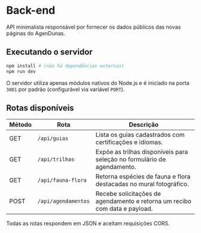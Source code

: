 # Back-end

API minimalista responsável por fornecer os dados públicos das novas páginas do AgenDunas.

## Executando o servidor

```bash
npm install # (não há dependências externas)
npm run dev
```

O servidor utiliza apenas módulos nativos do Node.js e é iniciado na porta `3001` por padrão (configurável via variável
`PORT`).

## Rotas disponíveis

| Método | Rota                | Descrição                                                                 |
| ------ | ------------------- | ------------------------------------------------------------------------- |
| GET    | `/api/guias`        | Lista os guias cadastrados com certificações e idiomas.                   |
| GET    | `/api/trilhas`      | Expõe as trilhas disponíveis para seleção no formulário de agendamento.   |
| GET    | `/api/fauna-flora`  | Retorna espécies de fauna e flora destacadas no mural fotográfico.        |
| POST   | `/api/agendamentos` | Recebe solicitações de agendamento e retorna um recibo com data e payload.|

Todas as rotas respondem em JSON e aceitam requisições CORS.
